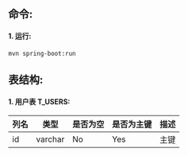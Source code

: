 ## 命令: 
#### 1. 运行: 
    mvn spring-boot:run

## 表结构: 
#### 1. 用户表 T_USERS: 
|列名    |类型      |是否为空    |是否为主键  |描述      |
|--------|---------|----------|-----------|---------|
|id      |varchar  |No        |Yes        |主键      |

